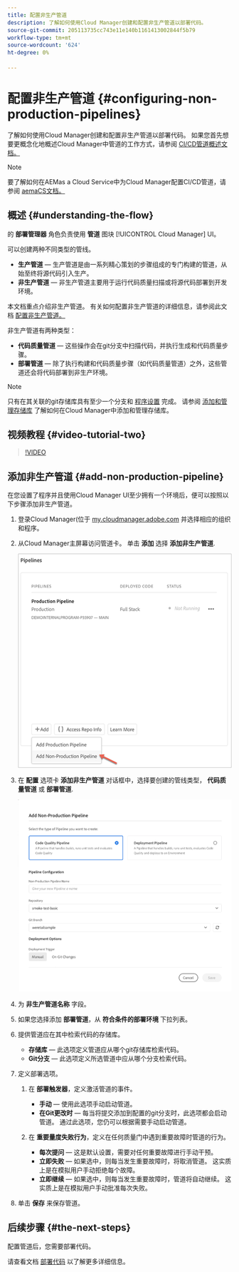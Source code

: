 ```yaml
---
title: 配置非生产管道
description: 了解如何使用Cloud Manager创建和配置非生产管道以部署代码。
source-git-commit: 205113735cc743e11e140b1161413002844f5b79
workflow-type: tm+mt
source-wordcount: '624'
ht-degree: 0%

---
```



# 配置非生产管道 {#configuring-non-production-pipelines}

了解如何使用Cloud Manager创建和配置非生产管道以部署代码。 如果您首先想要更概念化地概述Cloud Manager中管道的工作方式，请参阅 [CI/CD管道概述文档。](ci-cd-pipeline.md)

>[!NOTE]
>
>要了解如何在AEMas a Cloud Service中为Cloud Manager配置CI/CD管道，请参阅 [aemaCS文档。](https://experienceleague.adobe.com/docs/experience-manager-cloud-service/implementing/using-cloud-manager/configure-pipeline.html#using-cloud-manager)

## 概述 {#understanding-the-flow}

的 **部署管理器** 角色负责使用 **管道** 图块 [!UICONTROL Cloud Manager] UI。

可以创建两种不同类型的管线。

* **生产管道**  — 生产管道是由一系列精心策划的步骤组成的专门构建的管道，从始至终将源代码引入生产。
* **非生产管道**  — 非生产管道主要用于运行代码质量扫描或将源代码部署到开发环境。

本文档重点介绍非生产管道。 有关如何配置非生产管道的详细信息，请参阅此文档 [配置非生产管道。](configuring-non-production-pipelines.md)

非生产管道有两种类型：

* **代码质量管道**  — 这些操作会在git分支中扫描代码，并执行生成和代码质量步骤。
* **部署管道**  — 除了执行构建和代码质量步骤（如代码质量管道）之外，这些管道还会将代码部署到非生产环境。

>[!NOTE]
>
>只有在其关联的git存储库具有至少一个分支和 [程序设置](setting-up-program.md) 完成。 请参阅 [添加和管理存储库](cloud-manager-repositories.md) 了解如何在Cloud Manager中添加和管理存储库。

## 视频教程 {#video-tutorial-two}

>[!VIDEO](https://video.tv.adobe.com/v/26316/)

## 添加非生产管道 {#add-non-production-pipeline}

在您设置了程序并且使用Cloud Manager UI至少拥有一个环境后，便可以按照以下步骤添加非生产管道。

1. 登录Cloud Manager(位于 [my.cloudmanager.adobe.com](https://my.cloudmanager.adobe.com) 并选择相应的组织和程序。

1. 从Cloud Manager主屏幕访问管道卡。 单击 **添加** 选择 **添加非生产管道**.

   ![添加非生产管道](/help/using/assets/configure-pipelines/nonprod-pipeline-add1.png)

1. 在 **配置** 选项卡 **添加非生产管道** 对话框中，选择要创建的管线类型， **代码质量管道** 或 **部署管道**.


   ![选择管道类型](/help/using/assets/configure-pipelines/add-non-production-pipeline.png)

1. 为 **非生产管道名称** 字段。

1. 如果您选择添加 **部署管道**，从 **符合条件的部署环境** 下拉列表。

1. 提供管道应在其中检索代码的存储库。

   * **存储库**  — 此选项定义管道应从哪个git存储库检索代码。
   * **Git分支**  — 此选项定义所选管道中应从哪个分支检索代码。

1. 定义部署选项。

   1. 在 **部署触发器**，定义激活管道的事件。

      * **手动**  — 使用此选项手动启动管道。
      * **在Git更改时**  — 每当将提交添加到配置的git分支时，此选项都会启动管道。 通过此选项，您仍可以根据需要手动启动管道。
   1. 在 **重要量度失败行为**，定义在任何质量门中遇到重要故障时管道的行为。

      * **每次提问**  — 这是默认设置，需要对任何重要故障进行手动干预。
      * **立即失败**  — 如果选中，则每当发生重要故障时，将取消管道。 这实质上是在模拟用户手动拒绝每个故障。
      * **立即继续**  — 如果选中，则每当发生重要故障时，管道将自动继续。 这实质上是在模拟用户手动批准每次失败。


1. 单击 **保存** 来保存管道。

## 后续步骤 {#the-next-steps}

配置管道后，您需要部署代码。

请查看文档 [部署代码](deploying-code.md) 以了解更多详细信息。
